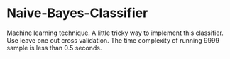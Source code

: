 Naive-Bayes-Classifier
======================

Machine learning technique.
A little tricky way to implement this classifier.
Use leave one out cross validation.
The time complexity of running 9999 sample is less than 0.5 seconds.
